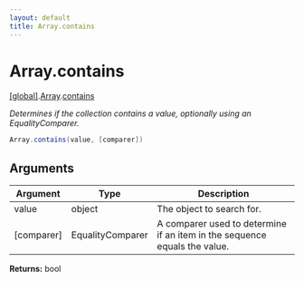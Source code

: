 ```yaml
---
layout: default
title: Array.contains
---
```


# Array.contains

[\[global\]]({{site.baseurl}}/docs/).[Array]({{site.baseurl}}/docs/Array/).[contains]({{site.baseurl}}/docs/Array/contains/)

_Determines if the collection contains a value, optionally using an EqualityComparer._

```cs
Array.contains(value, [comparer])
```

## Arguments

<table>
  <col width="15%">
  <col width="15%">
  <thead>
    <tr>
      <th>Argument</th>
      <th>Type</th>
      <th>Description</th>
    </tr>
  </thead>
  <tbody>
    <tr>
      <td>value</td>
      <td>object</td>
      <td>The object to search for.</td>
    </tr>
    <tr>
      <td>[comparer]</td>
      <td>EqualityComparer</td>
      <td>A comparer used to determine if an item in the sequence equals the value.</td>
    </tr>
  </tbody>
</table>

**Returns:** bool

